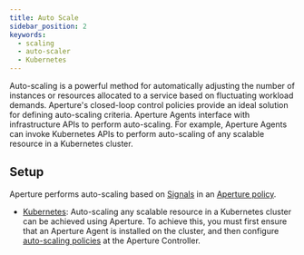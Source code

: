 ```yaml
---
title: Auto Scale
sidebar_position: 2
keywords:
  - scaling
  - auto-scaler
  - Kubernetes
---
```


Auto-scaling is a powerful method for automatically adjusting the number of
instances or resources allocated to a service based on fluctuating workload
demands. Aperture's closed-loop control policies provide an ideal solution for
defining auto-scaling criteria. Aperture Agents interface with infrastructure
APIs to perform auto-scaling. For example, Aperture Agents can invoke Kubernetes
APIs to perform auto-scaling of any scalable resource in a Kubernetes cluster.

## Setup

Aperture performs auto-scaling based on
[Signals](/concepts/policy/circuit#signal) in an
[Aperture policy](/concepts/policy/policy.md).

- [Kubernetes](./kubernetes/kubernetes.md): Auto-scaling any scalable resource
  in a Kubernetes cluster can be achieved using Aperture. To achieve this, you
  must first ensure that an Aperture Agent is installed on the cluster, and then
  configure [auto-scaling policies](/tutorials/auto-scale/auto-scale.md) at the
  Aperture Controller.
